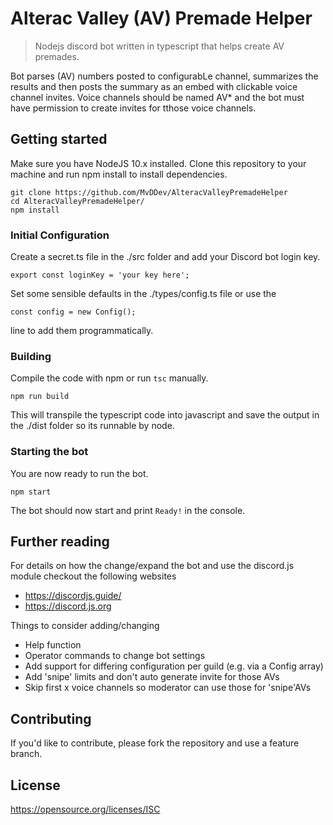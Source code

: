 # Alterac Valley (AV) Premade Helper
> Nodejs discord bot written in typescript that helps create AV premades.

Bot parses (AV) numbers posted to configurabLe channel, summarizes the results
and then posts the summary as an embed with clickable voice channel invites.
Voice channels should be named AV* and the bot must have permission to create 
invites for tthose voice channels.

## Getting started

Make sure you have NodeJS 10.x installed.
Clone this repository to your machine and run npm install to install dependencies.

```shell
git clone https://github.com/MvDDev/AlteracValleyPremadeHelper
cd AlteracValleyPremadeHelper/
npm install
```

### Initial Configuration

Create a secret.ts file in the ./src folder and add your Discord bot login key.

```shell
export const loginKey = 'your key here';
```

Set some sensible defaults in the ./types/config.ts file or use the 

```shell
const config = new Config();
```
line to add them programmatically.

### Building

Compile the code with npm or run ```tsc``` manually.

```shell
npm run build
```

This will transpile the typescript code into javascript and save the output
in the ./dist folder so its runnable by node.

### Starting the bot

You are now ready to run the bot.

```shell
npm start
```
The bot should now start and print ```Ready!``` in the console.

## Further reading

For details on how the change/expand the bot and use the discord.js module
checkout the following websites
* https://discordjs.guide/
* https://discord.js.org

Things to consider adding/changing
* Help function
* Operator commands to change bot settings 
* Add support for differing configuration per guild (e.g. via a Config array)
* Add 'snipe' limits and don't auto generate invite for those AVs
* Skip first x voice channels so moderator can use those for 'snipe'AVs

## Contributing

If you'd like to contribute, please fork the repository and use a feature branch. 

## License

https://opensource.org/licenses/ISC
